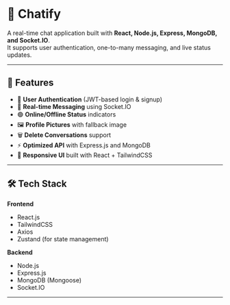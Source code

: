 # 💬 Chatify

A real-time chat application built with **React, Node.js, Express, MongoDB, and Socket.IO**.  
It supports user authentication, one-to-many messaging, and live status updates.  

---

## 🚀 Features
- 🔐 **User Authentication** (JWT-based login & signup)
- 💬 **Real-time Messaging** using Socket.IO
- 🟢 **Online/Offline Status** indicators
- 🖼️ **Profile Pictures** with fallback image
- 🗑️ **Delete Conversations** support
- ⚡ **Optimized API** with Express.js and MongoDB
- 🎨 **Responsive UI** built with React + TailwindCSS

---

## 🛠️ Tech Stack
**Frontend**
- React.js  
- TailwindCSS  
- Axios  
- Zustand (for state management)

**Backend**
- Node.js  
- Express.js  
- MongoDB (Mongoose)  
- Socket.IO  

---
